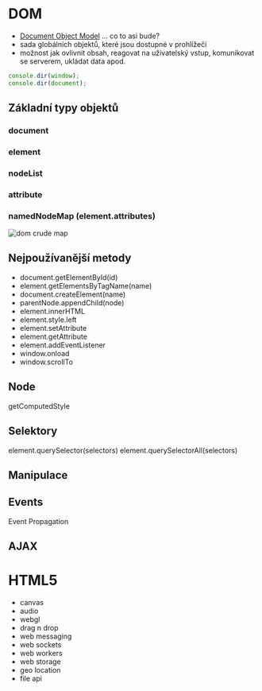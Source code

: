 # DOM

- [Document Object Model](https://developer.mozilla.org/en-US/docs/Web/API/Document_Object_Model) ... co to asi bude?
- sada globálních objektů, které jsou dostupné v prohlížeči
- možnost jak ovlivnit obsah, reagovat na uživatelský vstup, komunikovat se serverem, ukládat data apod.


```js
console.dir(window);
console.dir(document);
```

## Základní typy objektů

### document   

### element 

### nodeList    

### attribute   

### namedNodeMap (element.attributes)

![dom crude map](http://html5tutorial.com/dom-inheritance-map/dom-crude-map.png)


## Nejpoužívanější metody 

- document.getElementById(id)
- element.getElementsByTagName(name)
- document.createElement(name)
- parentNode.appendChild(node)
- element.innerHTML
- element.style.left
- element.setAttribute
- element.getAttribute
- element.addEventListener
- window.onload
- window.scrollTo

## Node

getComputedStyle

## Selektory

element.querySelector(selectors)
element.querySelectorAll(selectors)

## Manipulace 

## Events

Event Propagation

## AJAX

# HTML5
- canvas
- audio
- webgl
- drag n drop
- web messaging
- web sockets
- web workers
- web storage
- geo location
- file api
